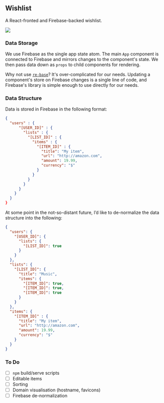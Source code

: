 ## Wishlist
A React-fronted and Firebase-backed wishlist.

![](http://i.imgur.com/l4YtEAJ.png)

### Data Storage
We use Firebase as the single app state atom. The main `App` component is connected to Firebase and mirrors changes to the component's state. We then pass data down as `props` to child components for rendering.

Why not use [`re-base`](https://github.com/tylermcginnis/re-base)? It's over-complicated for our needs. Updating a component's store on Firebase changes is a single line of code, and Firebase's library is simple enough to use directly for our needs.

### Data Structure
Data is stored in Firebase in the following format:

```json
{
  "users" : {
      "[USER_ID]" : {
        "lists" : {
          "[LIST_ID]" : {
            "items" : {
              "[ITEM_ID]" : {
                "title": "My item",
                "url": "http://amazon.com",
                "amount": 19.99,
                "currency": "$"
              }
            }
          }
        }
      }
    }
  }
}
```

At some point in the not-so-distant future, I’d like to de-normalize the data structure into the following:

```json
{
  "users": {
    "[USER_ID]": {
      "lists": {
        "[LIST_ID]": true
      }
    }
  },
  "lists": {
    "[LIST_ID]": {
      "title": "Music",
      "items": {
        "[ITEM_ID]": true,
        "[ITEM_ID]": true,
        "[ITEM_ID]": true
      }
    }
  },
  "items": {
    "[ITEM_ID]" : {
      "title": "My item",
      "url": "http://amazon.com",
      "amount": 19.99,
      "currency": "$"
    }
  }      
}
```

### To Do
- [ ] `npm` build/serve scripts
- [ ] Editable items
- [ ] Sorting
- [ ] Domain visualisation (hostname, favicons)
- [ ] Firebase de-normalization
